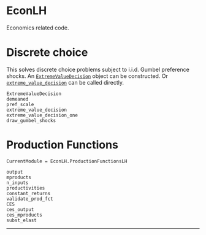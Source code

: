 # EconLH

Economics related code.

# Discrete choice

This solves discrete choice problems subject to i.i.d. Gumbel preference shocks. An [`ExtremeValueDecision`](@ref) object can be constructed. Or [`extreme_value_decision`](@ref) can be called directly.

```@docs
ExtremeValueDecision
demeaned
pref_scale
extreme_value_decision
extreme_value_decision_one
draw_gumbel_shocks
```

# Production Functions

```@meta
CurrentModule = EconLH.ProductionFunctionsLH
```

```@docs
output
mproducts
n_inputs
productivities
constant_returns
validate_prod_fct
CES
ces_output
ces_mproducts
subst_elast
```

-------------